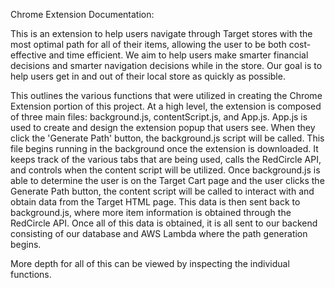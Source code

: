 Chrome Extension Documentation:

This is an extension to help users navigate through Target stores with the most optimal path for all of their items, allowing the user to be both cost-effective and time efficient. We aim to help users make smarter financial decisions and smarter navigation decisions while in the store. Our goal is to help users get in and out of their local store as quickly as possible.

This outlines the various functions that were utilized in creating the Chrome Extension portion of this project. At a high level, the extension is composed of three main files: background.js, contentScript.js, and App.js. App.js is used to create and design the extension popup that users see. When they click the 'Generate Path' button, the background.js script will be called. This file begins running in the background once the extension is downloaded. It keeps track of the various tabs that are being used, calls the RedCircle API, and controls when the content script will be utilized. Once background.js is able to determine the user is on the Target Cart page and the user clicks the Generate Path button, the content script will be called to interact with and obtain data from the Target HTML page. This data is then sent back to background.js, where more item information is obtained through the RedCircle API. Once all of this data is obtained, it is all sent to our backend consisting of our database and AWS Lambda where the path generation begins.

More depth for all of this can be viewed by inspecting the individual functions.
